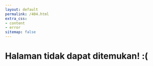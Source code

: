 ```yaml
---
layout: default
permalink: /404.html
extra_css:
- content
- error
sitemap: false
---
```

<div class="content">

<h1>Halaman tidak dapat ditemukan! :(</h1>

</div>